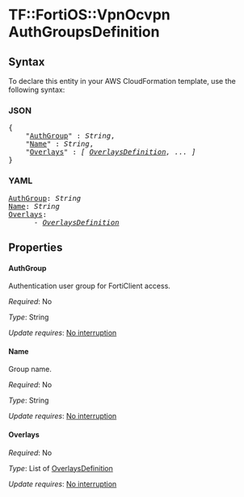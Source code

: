 # TF::FortiOS::VpnOcvpn AuthGroupsDefinition

## Syntax

To declare this entity in your AWS CloudFormation template, use the following syntax:

### JSON

<pre>
{
    "<a href="#authgroup" title="AuthGroup">AuthGroup</a>" : <i>String</i>,
    "<a href="#name" title="Name">Name</a>" : <i>String</i>,
    "<a href="#overlays" title="Overlays">Overlays</a>" : <i>[ <a href="overlaysdefinition.md">OverlaysDefinition</a>, ... ]</i>
}
</pre>

### YAML

<pre>
<a href="#authgroup" title="AuthGroup">AuthGroup</a>: <i>String</i>
<a href="#name" title="Name">Name</a>: <i>String</i>
<a href="#overlays" title="Overlays">Overlays</a>: <i>
      - <a href="overlaysdefinition.md">OverlaysDefinition</a></i>
</pre>

## Properties

#### AuthGroup

Authentication user group for FortiClient access.

_Required_: No

_Type_: String

_Update requires_: [No interruption](https://docs.aws.amazon.com/AWSCloudFormation/latest/UserGuide/using-cfn-updating-stacks-update-behaviors.html#update-no-interrupt)

#### Name

Group name.

_Required_: No

_Type_: String

_Update requires_: [No interruption](https://docs.aws.amazon.com/AWSCloudFormation/latest/UserGuide/using-cfn-updating-stacks-update-behaviors.html#update-no-interrupt)

#### Overlays

_Required_: No

_Type_: List of <a href="overlaysdefinition.md">OverlaysDefinition</a>

_Update requires_: [No interruption](https://docs.aws.amazon.com/AWSCloudFormation/latest/UserGuide/using-cfn-updating-stacks-update-behaviors.html#update-no-interrupt)

